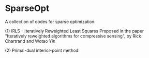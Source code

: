 # SparseOpt
A collection of codes for sparse optimization

(1) IRLS - Iteratively Reweighted Least Squares 
     Proposed in the paper "Iteratively reweighted algorithms for compressive sensing",  by Rick Chartrand and Wotao Yin

(2) Primal-dual interior-point method 
    
